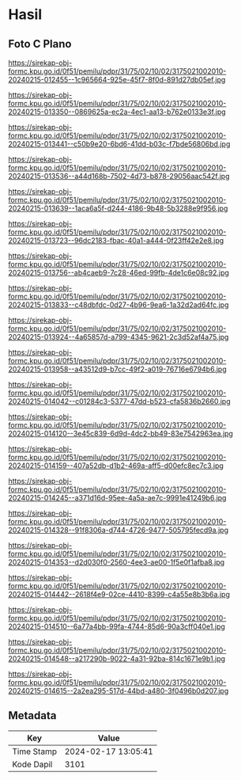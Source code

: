 # Hasil

## Foto C Plano

https://sirekap-obj-formc.kpu.go.id/0f51/pemilu/pdpr/31/75/02/10/02/3175021002010-20240215-012455--1c965664-925e-45f7-8f0d-891d27db05ef.jpg

https://sirekap-obj-formc.kpu.go.id/0f51/pemilu/pdpr/31/75/02/10/02/3175021002010-20240215-013350--0869625a-ec2a-4ec1-aa13-b762e0133e3f.jpg

https://sirekap-obj-formc.kpu.go.id/0f51/pemilu/pdpr/31/75/02/10/02/3175021002010-20240215-013441--c50b9e20-6bd6-41dd-b03c-f7bde56806bd.jpg

https://sirekap-obj-formc.kpu.go.id/0f51/pemilu/pdpr/31/75/02/10/02/3175021002010-20240215-013536--a44d168b-7502-4d73-b878-29056aac542f.jpg

https://sirekap-obj-formc.kpu.go.id/0f51/pemilu/pdpr/31/75/02/10/02/3175021002010-20240215-013639--1aca6a5f-d244-4186-9b48-5b3288e9f956.jpg

https://sirekap-obj-formc.kpu.go.id/0f51/pemilu/pdpr/31/75/02/10/02/3175021002010-20240215-013723--96dc2183-fbac-40a1-a444-0f23ff42e2e8.jpg

https://sirekap-obj-formc.kpu.go.id/0f51/pemilu/pdpr/31/75/02/10/02/3175021002010-20240215-013756--ab4caeb9-7c28-46ed-99fb-4de1c6e08c92.jpg

https://sirekap-obj-formc.kpu.go.id/0f51/pemilu/pdpr/31/75/02/10/02/3175021002010-20240215-013833--c48dbfdc-0d27-4b96-9ea6-1a32d2ad64fc.jpg

https://sirekap-obj-formc.kpu.go.id/0f51/pemilu/pdpr/31/75/02/10/02/3175021002010-20240215-013924--4a65857d-a799-4345-9621-2c3d52af4a75.jpg

https://sirekap-obj-formc.kpu.go.id/0f51/pemilu/pdpr/31/75/02/10/02/3175021002010-20240215-013958--a43512d9-b7cc-49f2-a019-76716e6794b6.jpg

https://sirekap-obj-formc.kpu.go.id/0f51/pemilu/pdpr/31/75/02/10/02/3175021002010-20240215-014042--c01284c3-5377-47dd-b523-cfa5836b2660.jpg

https://sirekap-obj-formc.kpu.go.id/0f51/pemilu/pdpr/31/75/02/10/02/3175021002010-20240215-014120--3e45c839-6d9d-4dc2-bb49-83e7542963ea.jpg

https://sirekap-obj-formc.kpu.go.id/0f51/pemilu/pdpr/31/75/02/10/02/3175021002010-20240215-014159--407a52db-d1b2-469a-aff5-d00efc8ec7c3.jpg

https://sirekap-obj-formc.kpu.go.id/0f51/pemilu/pdpr/31/75/02/10/02/3175021002010-20240215-014245--a371d16d-95ee-4a5a-ae7c-9991e41249b6.jpg

https://sirekap-obj-formc.kpu.go.id/0f51/pemilu/pdpr/31/75/02/10/02/3175021002010-20240215-014328--91f8306a-d744-4726-9477-505795fecd9a.jpg

https://sirekap-obj-formc.kpu.go.id/0f51/pemilu/pdpr/31/75/02/10/02/3175021002010-20240215-014353--d2d030f0-2560-4ee3-ae00-1f5e0f1afba8.jpg

https://sirekap-obj-formc.kpu.go.id/0f51/pemilu/pdpr/31/75/02/10/02/3175021002010-20240215-014442--2618f4e9-02ce-4410-8399-c4a55e8b3b6a.jpg

https://sirekap-obj-formc.kpu.go.id/0f51/pemilu/pdpr/31/75/02/10/02/3175021002010-20240215-014510--6a77a4bb-99fa-4744-85d6-90a3cff040e1.jpg

https://sirekap-obj-formc.kpu.go.id/0f51/pemilu/pdpr/31/75/02/10/02/3175021002010-20240215-014548--a217290b-9022-4a31-92ba-814c1671e9b1.jpg

https://sirekap-obj-formc.kpu.go.id/0f51/pemilu/pdpr/31/75/02/10/02/3175021002010-20240215-014615--2a2ea295-517d-44bd-a480-3f0496b0d207.jpg


## Metadata

| Key        | Value               |
| ---------- | ------------------- |
| Time Stamp | 2024-02-17 13:05:41 |
| Kode Dapil | 3101                |



